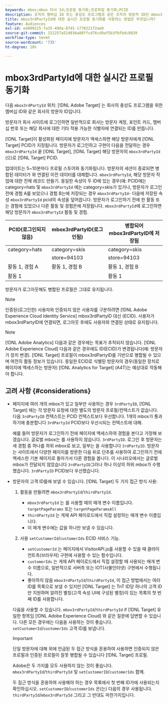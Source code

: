 ```yaml
---
keywords: mbox;mbox 타사 Id;프로필 동기화;프로파일 동기화;PCID
description: 조직의 멤버십 ID 또는 충성도 프로그램과 같은 조직의 방문자 ID인 mbox3rdPartyID를 사용하는 방법에 대해 알아봅니다.
title: mbox3rdPartyId에 대한 실시간 프로필 동기화를 사용하는 방법은 무엇입니까?
feature: Audiences
exl-id: ed409225-fa35-49da-87d1-1770221f2ae0
source-git-commit: 152257a52d836a88ffcd76cd9af5b3fbfbdc0839
workflow-type: tm+mt
source-wordcount: '735'
ht-degree: 18%

---
```


# mbox3rdPartyId에 대한 실시간 프로필 동기화

다음 `mbox3rdPartyId` 위치: [!DNL Adobe Target] 는 회사의 충성도 프로그램을 위한 멤버십 ID와 같은 회사의 방문자 ID입니다.

방문자가 회사 사이트에 로그인하면 일반적으로 회사는 방문자 계정, 포인트 카드, 멤버십 번호 또는 해당 회사에 대한 기타 적용 가능한 식별자에 연결되는 ID를 만듭니다.

[!DNL Target]이 활성화된 페이지에 방문자가 액세스하면 해당 방문자에게 [!DNL Target] PCID가 지정됩니다. 방문자가 로그인하고 구현이 다음을 전달하는 경우 `mbox3rdPartyId` 끝 [!DNL Target], [!DNL Target] 해당 방문자의 `mbox3rdPartyId` (으)로 [!DNL Target] PCID.

업데이트는 5~10분마다 프로필 스토어와 동기화됩니다. 방문자의 세션이 종료되면 병합된 데이터가 와 연결된 이전 데이터를 대체합니다. `mbox3rdPartyId`, 해당 방문자 작업에 대한 전체 레코드 만들기. 동일한 속성이 두 ID에 있는 경우(예: PCID에는 category=hats 및 `mbox3rdPartyId` 에는 category=skis가 있거나, 방문자가 로그인 전에 경험 A를 보았으나 경험 B는에 저장되는 경우 `mbox3rdPartyId`- 다음에 저장된 속성 `mbox3rdPartyId` pcid의 속성을 덮어씁니다. 방문자가 로그인하기 전에 한 활동 또는 경험에 있었으나 다른 활동 및 경험은에 저장됩니다. `mbox3rdPartyId`에 로그인하면 해당 방문자가 `mbox3rdPartyId` 활동 및 경험.

| PCID(로그인되지 않음) | mbox3rdPartyID(로그인됨) | 병합되어 mbox3rdPartyID에 저장됨 |
|---|---|---|
| category=hats | category=skis | category=skis |
|  | store=94103 | store=94103 |
| 활동 1, 경험 A | 활동 1, 경험 B | 활동 1, 경험 B |
| 활동 1 |  | 활동 1 |

방문자가 로그아웃해도 병합된 프로필은 그대로 유지됩니다.

>[!NOTE]
>
>인증된(로그인한) 사용자와 인증되지 않은 사용자를 구분하려면 [!DNL Adobe Experience Cloud Identity Service] mbox3rdPartyID 대신 (ECID). 사용자가 mbox3rdPartyID에 연결되면, 로그아웃 후에도 사용자와 연결된 상태로 유지됩니다.

>[!NOTE]
>
>[!DNL Adobe Analytics] 다음과 같은 경우에는 목표가 추적되지 않습니다. [!DNL Adobe Experience Cloud] 다음과 같은 경우에도 ID(ECID)가 변경됩니다(예: 방문자가 장치 변경). [!DNL Target] 프로필이 mbox3rdPartyID를 기반으로 병합될 수 있으며 여전히 활동 정보가 있습니다. 동일한 ECID로 식별된 방문자의 경우(동일한 장치로 페이지에 액세스하는 방문자) [!DNL Analytics for Target] (A4T)는 예상대로 작동해야 합니다.

## 고려 사항 {#considerations}

* 페이지에 여러 개의 mbox가 있고 일부만 사용하는 경우 `3rdPartyID`, [!DNL Target] 에는 각 방문자 요청에 대한 별도의 방문자 프로필/컨텍스트가 없습니다. 다음 `3rdPartyID` 컨텍스트는 PCID 컨텍스트보다 우선합니다. 1개의 mbox가 통과하기에 충분합니다 `3rdPartyId` PCID보다 우선시되는 컨텍스트에 대해.

   예를 들어 방문자가 로그인하기 전에 페이지에 액세스하여 경험을 본다고 가정해 보겠습니다. 글로벌 mbox는 를 사용하지 않습니다. `3rdPartyID`. 로그인 후 방문자는 세 경험 중 하나를 하위 mbox로 보고, 일부는 을 사용합니다 `3rdPartyID`. 방문자는 사이트에서 다양한 페이지를 방문한 다음 뒤로 단추를 사용하여 로그인하기 전에 액세스한 기본 페이지로 돌아가서 다른 경험을 봅니다. 이 시나리오에서는 글로벌 mbox가 전달되지 않았습니다 `3rdPartyID`그러나 하나 이상의 하위 mbox가 수행했습니다. `3rdPartyID` PCID보다 우선했습니다.

* 방문자의 고객 ID를에 보낼 수 있습니다. [!DNL Target] 두 가지 접근 방식 사용:

   1. 활동을 만들려면 `mbox3rdPartyId`/`thirdPartyId`.

      * `mbox3rdPartyId` 는 를 사용할 때의 매개 변수 이름입니다. `targetPageParams` 또는 `targetPageParamsAll`
      * `thirdPartyId` 는 게재 API 페이로드에서 직접 설정하는 매개 변수 이름입니다.
      * 이 매개 변수에는 값을 하나만 보낼 수 있습니다.
   1. 사용 `setCustomerId`/`customerIds` ECID 서비스 기능.

      * `setCustomerId` 는 페이지에서 VisitorAPI.js를 사용할 수 있을 때 클라이언트측(브라우저) 구현에 사용할 수 있는 함수입니다.
      * `customerIds` 는 게재 API 페이로드에서 직접 설정할 때 사용되는 매개 변수 이름으로, 일반적으로 서버측 또는 IOT(사물인터넷) 구현에서 수행됩니다.
      * 좋아하지 않음 `mbox3rdPartyId`/`thirdPartyId`, 이 접근 방법에서는 여러 ID를 목록으로 보낼 수 있지만 [!DNL Target] 는 TnT ID당 하나의 고객 ID만 지원하며 알려진 별칭(고객 속성 UI에 구성된 별칭)이 있는 목록의 첫 번째 ID를 사용합니다.

   다음을 사용할 수 있습니다. `mbox3rdPartyId`/`thirdPartyId` if [!DNL Target] 유일한 항목임 [!DNL Adobe Experience Cloud] 와 같은 질문에 답변할 수 있습니다. 다른 모든 경우에는 다음을 사용하는 것이 좋습니다. `setCustomerId`/`customerIds` 고객 ID를 보냅니다.

   >[!IMPORTANT]
   >
   > 단일 방문자에 대해 위에 언급된 두 접근 방식을 혼용하여 사용하면 인증되지 않은 프로필과 인증된 프로필이 잘못 병합될 수 있습니다 [!DNL Target] 프로필.
   >
   >Adobe은 두 가지를 모두 사용하지 않는 것이 좋습니다. `mbox3rdPartyId`/`thirdPartyId` 및 `setCustomerID`/`customerIds` 함께.
   >
   >두 접근 방식을 혼용하여 사용해야 하는 경우 목록에서 첫 번째 ID가에 사용되는지 확인하십시오. `setCustomerID`/`customerIds` 은(는) 다음의 경우 사용됩니다. `thirdPartyId`/`mbox3rdPartyId` 그리고 그 반대도 마찬가지입니다.

